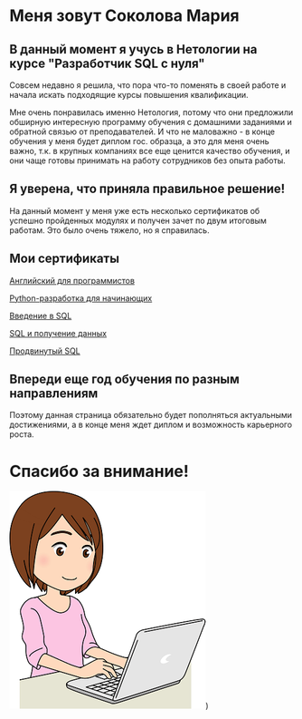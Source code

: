 # Меня зовут Соколова Мария

## В данный момент я учусь в Нетологии на курсе "Разработчик SQL c нуля" 

Совсем недавно я решила, что пора что-то поменять в своей работе и начала искать подходящие курсы повышения квалификации.

Мне очень понравилась именно Нетология, потому что они предложили обширную интересную программу обучения с домашними заданиями и обратной связью от преподавателей. И что не маловажно - в конце обучения у меня будет диплом гос. образца, а это для меня очень важно, т.к. в крупных компаниях все еще ценится качество обучения, и они чаще готовы принимать на работу сотрудников без опыта работы.

## Я уверена, что приняла правильное решение!

На данный момент у меня уже есть несколько сертификатов об успешно пройденных модулях и получен зачет по двум итоговым работам. Это было очень тяжело, но я справилась.

## Мои сертификаты 

[Английский для программистов](https://netology.ru/sharing/35837d5cb062d876d9916be0654bf601?utm_source=social&utm_campaign=achievements)

[Python-разработка для начинающих](https://netology.ru/sharing/c0ba9bb3a18545052a394fc341fc7244?utm_source=social&utm_campaign=achievements)

[Введение в SQL](https://netology.ru/sharing/ece5e3d230d083b62e9e1a8f54712980?utm_source=social&utm_campaign=achievements)

[SQL и получение данных](https://netology.ru/sharing/8d190fa27fcca002a75769c0583d2b75?utm_source=social&utm_campaign=achievements)

[Продвинутый SQL](https://netology.ru/sharing/271ef6852ab5d8ee9523ac1db44ba9ba?utm_source=social&utm_campaign=achievements)

## Впереди еще год обучения по разным направлениям

Поэтому данная страница обязательно будет пополняться актуальными достижениями, а в конце меня ждет диплом и возможность карьерного роста.

# Спасибо за внимание!
![](Professional-Girl-Using-Laptop-Clipart-Transparent-PNG.png))